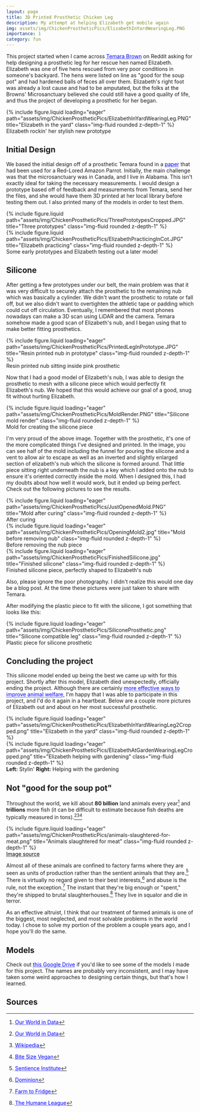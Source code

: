 ```yaml
---
layout: page
title: 3D Printed Prosthetic Chicken Leg
description: My attempt at helping Elizabeth get mobile again
img: assets/img/ChickenProstheticPics/ElizabethInYardWearingLeg.PNG
importance: 1
category: fun
---
```


This project started when I came across <a href="https://www.instagram.com/temarabrown/" style="color: blue; text-decoration: underline;text-decoration-style: dotted;">Temara Brown</a> on Reddit asking for help designing a prosthetic leg for her rescue hen named Elizabeth. Elizabeth was one of five hens rescued from very poor conditions in someone's backyard. The hens were listed on line as "good for the soup pot" and had hardened balls of feces all over them. Elizabeth's right foot was already a lost cause and had to be amputated, but the folks at the Browns' Microsanctuary believed she could still have a good quality of life, and thus the project of developing a prosthetic for her began. 

<div class="row">
    <div class="col-sm mt-3 mt-md-0">
        {% include figure.liquid loading="eager" path="assets/img/ChickenProstheticPics/ElizabethInYardWearingLeg.PNG" title="Elizabeth in the yard" class="img-fluid rounded z-depth-1" %}
    </div>
</div>
<div class="caption">
    Elizabeth rockin' her stylish new prototype
</div>



## Initial Design
We based the initial design off of a prosthetic Temara found in a <a href="https://www.jstor.org/stable/26798321" style="color: blue; text-decoration: underline;text-decoration-style: dotted;">paper</a> that had been used for a Red-Lored Amazon Parrot. Initially, the main challenge was that the microsanctuary was in Canada, and I live in Alabama. This isn't exactly ideal for taking the necessary measurements. I would design a prototype based off of feedback and measurements from Temara, send her the files, and she would have them 3D printed at her local library before testing them out. I also printed many of the models in order to test them.


<div class="row justify-content-sm-center">
    <div class="col-sm-8 mt-3 mt-md-0">
        {% include figure.liquid path="assets/img/ChickenProstheticPics/ThreePrototypesCropped.JPG" title="Three prototypes" class="img-fluid rounded z-depth-1" %}
    </div>
    <div class="col-sm-4 mt-3 mt-md-0">
        {% include figure.liquid path="assets/img/ChickenProstheticPics/ElizabethPracticingInCot.JPG" title="Elizabeth practicing" class="img-fluid rounded z-depth-1" %}
    </div>
</div>
<div class="caption">
    Some early prototypes and Elizabeth testing out a later model
</div>


## Silicone 
After getting a few prototypes under our belt, the main problem was that it was very difficult to securely attach the prosthetic to the remaining nub which was basically a cylinder. We didn't want the prosthetic to rotate or fall off, but we also didn't want to overtighten the athletic tape or padding which could cut off circulation. Eventually, I remembered that most phones nowadays can make a 3D scan using LiDAR and the camera. Temara somehow made a good scan of Elizabeth's nub, and I began using that to make better fitting prosthetics.


<div class="row">
    <div class="col-sm mt-3 mt-md-0">
        {% include figure.liquid loading="eager" path="assets/img/ChickenProstheticPics/PrintedLegInPrototype.JPG" title="Resin printed nub in prototype" class="img-fluid rounded z-depth-1" %}
    </div>
</div>
<div class="caption">
    Resin printed nub sitting inside pink prosthetic
</div>


Now that I had a good model of Elizabeth's nub, I was able to design the prosthetic to mesh with a silicone piece which would perfectly fit Elizabeth's nub. We hoped that this would achieve our goal of a good, snug fit without hurting Elizabeth. 


<div class="row">
    <div class="col-sm mt-3 mt-md-0">
        {% include figure.liquid loading="eager" path="assets/img/ChickenProstheticPics/MoldRender.PNG" title="Silicone mold render" class="img-fluid rounded z-depth-1" %}
    </div>
</div>
<div class="caption">
    Mold for creating the silicone piece
</div>


I'm very proud of the above image. Together with the prosthetic, it's one of the more complicated things I've designed and printed. In the image, you can see half of the mold including the funnel for pouring the silicone and a vent to allow air to escape as well as an inverted and slightly enlarged section of elizabeth's nub which the silicone is formed around. That little piece sitting right underneath the nub is a key which I added onto the nub to ensure it's oriented correctly inside the mold. When I designed this, I had my doubts about how well it would work, but it ended up being perfect. Check out the following pictures to see the results.


<div class="row">
    <div class="col-sm mt-3 mt-md-0">
        {% include figure.liquid loading="eager" path="assets/img/ChickenProstheticPics/JustOpenedMold.PNG" title="Mold after curing" class="img-fluid rounded z-depth-1" %}
    </div>
</div>
<div class="caption">
    After curing
</div>

<div class="row">
    <div class="col-sm mt-3 mt-md-0">
        {% include figure.liquid loading="eager" path="assets/img/ChickenProstheticPics/OpeningMold2.jpg" title="Mold before removing nub" class="img-fluid rounded z-depth-1" %}
    </div>
</div>
<div class="caption">
    Before removing the nub piece
</div>

<div class="row">
    <div class="col-sm mt-3 mt-md-0">
        {% include figure.liquid loading="eager" path="assets/img/ChickenProstheticPics/FinishedSilicone.jpg" title="Finished silicone" class="img-fluid rounded z-depth-1" %}
    </div>
</div>
<div class="caption">
    Finished silicone piece, perfectly shaped to Elizabeth's nub
</div>

Also, please ignore the poor photography. I didn't realize this would one day be a blog post. At the time these pictures were just taken to share with Temara.

After modifying the plastic piece to fit with the silicone, I got something that looks like this:


<div class="row">
    <div class="col-sm mt-3 mt-md-0">
        {% include figure.liquid loading="eager" path="assets/img/ChickenProstheticPics/SiliconeProsthetic.png" title="Silicone compatible leg" class="img-fluid rounded z-depth-1" %}
    </div>
</div>
<div class="caption">
    Plastic piece for silicone prosthetic
</div>


## Concluding the project
This silicone model ended up being the best we came up with for this project. Shortly after this model, Elizabeth died unexpectedly, officially ending the project. Although there are certainly <a href="https://www.givingwhatwecan.org/charities/animal-welfare-fund" style="color: blue; text-decoration: underline;text-decoration-style: dotted;">more effective ways to improve animal welfare</a>, I'm happy that I was able to participate in this project, and I'd do it again in a heartbeat. Below are a couple more pictures of Elizabeth out and about on her most successful prosthetic.


<div class="row">
    <div class="col-sm mt-3 mt-md-0">
        {% include figure.liquid loading="eager" path="assets/img/ChickenProstheticPics/ElizabethInYardWearingLeg2Cropped.png" title="Elizabeth in the yard" class="img-fluid rounded z-depth-1" %}
    </div>
    <div class="col-sm mt-3 mt-md-0">
        {% include figure.liquid loading="eager" path="assets/img/ChickenProstheticPics/ElizabethAtGardenWearingLegCropped.png" title="Elizabeth helping with gardening" class="img-fluid rounded z-depth-1" %}
    </div>
</div>
<div class="caption">
    <strong>Left:</strong> Stylin' <strong>Right:</strong> Helping with the gardening
</div>



## Not "good for the soup pot"
Throughout the world, we kill about **80 billion** land animals every year[^1] and **trillions** more fish (it can be difficult to estimate because fish deaths are typically measured in tons).[^2][^3][^4] 


<div class="row">
    <div class="col-sm mt-3 mt-md-0">
        {% include figure.liquid loading="eager" path="assets/img/ChickenProstheticPics/animals-slaughtered-for-meat.png" title="Animals slaughtered for meat" class="img-fluid rounded z-depth-1" %}
    </div>
</div>
<div class="caption">
    <a href="https://ourworldindata.org/meat-production" style="color: black; text-decoration: underline;text-decoration-style: dotted;">Image source</a>
</div>

Almost all of these animals are confined to factory farms where they are seen as units of production rather than the sentient animals that they are.[^5] There is virtually no regard given to their best interests,[^6] and abuse is the rule, not the exception.[^7] The instant that they're big enough or "spent," they're shipped to brutal slaughterhouses.[^8] They live in squalor and die in terror. 

As an effective altruist, I think that our treatment of farmed animals is one of the biggest, most neglected, and most solvable problems in the world today. I chose to solve my portion of the problem a couple years ago, and I hope you'll do the same. 

## Models
Check out <a href="https://drive.google.com/drive/folders/1wvRNLrSzAEMbCrG_0Ii9TJviICa-kHb5?usp=sharing" style="color: blue; text-decoration: underline;text-decoration-style: dotted;">this Google Drive</a> if you'd like to see some of the models I made for this project. The names are probably very inconsistent, and I may have taken some weird approaches to designing certain things, but that's how I learned.

## Sources
[^1]: <a href="https://ourworldindata.org/meat-production#number-of-animals-slaughtered" style="color: blue; text-decoration: underline;text-decoration-style: dotted;">Our World in Data</a>
[^2]: <a href="https://ourworldindata.org/fish-and-overfishing" style="color: blue; text-decoration: underline;text-decoration-style: dotted;">Our World in Data</a>
[^3]: <a href="https://en.wikipedia.org/wiki/Fish_slaughter" style="color: blue; text-decoration: underline;text-decoration-style: dotted;">Wikipedia</a>
[^4]: <a href="https://bitesizevegan.org/quantifying-suffering-cruelty-by-the-numbers/#:~:text=We%20kill%20roughly%201%20trillion,the%20farmed%20fish%20we%20eat." style="color: blue; text-decoration: underline;text-decoration-style: dotted;">Bite Size Vegan</a>
[^5]: <a href="https://www.sentienceinstitute.org/us-factory-farming-estimates" style="color: blue; text-decoration: underline;text-decoration-style: dotted;">Sentience Institute</a>
[^6]: <a href="https://www.dominionmovement.com/watch" style="color: blue; text-decoration: underline;text-decoration-style: dotted;">Dominion</a>
[^7]: <a href="https://www.youtube.com/watch?v=THIODWTqx5E" style="color: blue; text-decoration: underline;text-decoration-style: dotted;">Farm to Fridge</a>
[^8]: <a href="https://thehumaneleague.org/animals-deserve-better-egg-laying-hens" style="color: blue; text-decoration: underline;text-decoration-style: dotted;">The Humane League</a>
